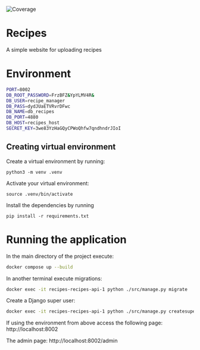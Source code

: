 ![Coverage](https://img.shields.io/codecov/c/github/emese-boga/recipes)

# Recipes


A simple website for uploading recipes


# Environment

```bash
PORT=8002
DB_ROOT_PASSWORD=FrzBFZ&YpYLMV4R&
DB_USER=recipe_manager
DB_PASS=dydJUaETVRvrDFwc
DB_NAME=db_recipes
DB_PORT=4880
DB_HOST=recipes_host
SECRET_KEY=3we83YzHaGQyCPWoQhfw7qndhndrJIoI
```

## Creating virtual environment

Create a virtual environment by running:
```console
python3 -m venv .venv
``` 
Activate your virtual environment:
```console
source .venv/bin/activate
``` 

Install the dependencies by running
```console
pip install -r requirements.txt
``` 


# Running the application

In the main directory of the project execute:
```bash
docker compose up --build 
```

In another terminal execute migrations:
```bash
docker exec -it recipes-recipes-api-1 python ./src/manage.py migrate
```

Create a Django super user:
```bash
docker exec -it recipes-recipes-api-1 python ./src/manage.py createsuperuser
```

If using the environment from above access the following page:
http://localhost:8002


The admin page:
http://localhost:8002/admin
